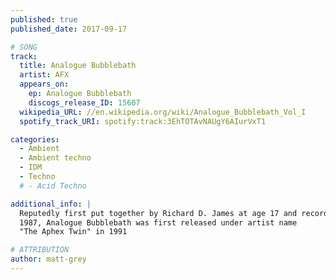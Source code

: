 ```yaml
---
published: true
published_date: 2017-09-17

# SONG
track:
  title: Analogue Bubblebath
  artist: AFX
  appears_on:
    ep: Analogue Bubblebath
    discogs_release_ID: 15607
  wikipedia_URL: //en.wikipedia.org/wiki/Analogue_Bubblebath_Vol_I
  spotify_track_URI: spotify:track:3EhTOTAvNAUgY6AIurVxT1

categories:
  - Ambient
  - Ambient techno
  - IDM
  - Techno
  # - Acid Techno

additional_info: |
  Reputedly first put together by Richard D. James at age 17 and recorded around
  1987, Analogue Bubblebath was first released under artist name
  "The Aphex Twin" in 1991

# ATTRIBUTION
author: matt-grey
---
```

